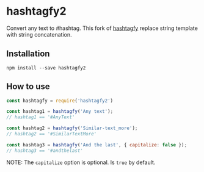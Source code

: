 # hashtagfy2

Convert any text to #hashtag.
This fork of <a href="https://www.npmjs.com/package/hashtagfy">hashtagfy</a> replace string template with string concatenation.

## Installation
```
npm install --save hashtagfy2
```

## How to use

```javascript
const hashtagfy = require('hashtagfy2')

const hashtag1 = hashtagfy('Any text');
// hashtag1 == '#AnyText'

const hashtag2 = hashtagfy('Similar-text_more');
// hashtag2 == '#SimilarTextMore'

const hashtag3 = hashtagfy('And the last', { capitalize: false });
// hashtag3 == '#andthelast'
```

NOTE: The `capitalize` option is optional. Is `true` by default.